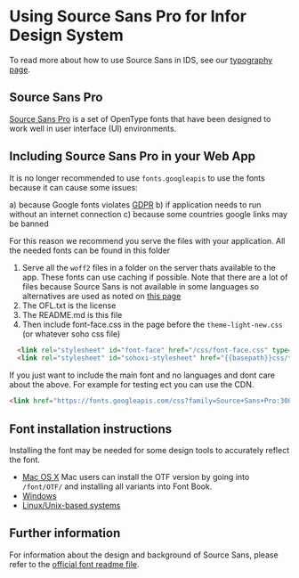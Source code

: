 # Using Source Sans Pro for Infor Design System

To read more about how to use Source Sans in IDS, see our [typography page](https://github.com/infor-design/enterprise/blob/main/src/components/typography/readme.md).

## Source Sans Pro

[Source Sans Pro](http://adobe-fonts.github.io/source-sans-pro/) is a set of OpenType fonts that have been designed to work well in user interface (UI) environments.

## Including Source Sans Pro in your Web App

It is no longer recommended to use `fonts.googleapis` to use the fonts because it can cause some issues:

a) because Google fonts violates [GDPR](https://www.cookieyes.com/documentation/google-fonts-and-gdpr/)
b) if application needs to run without an internet connection
c) because some countries google links may be banned

For this reason we recommend you serve the files with your application. All the needed fonts can be found in this folder

1. Serve all the `woff2` files in a folder on the server thats available to the app. These fonts can use caching if possible. Note that there are a lot of files because Source Sans is not available in some languages so alternatives are used as noted on [this page](https://github.com/infor-design/enterprise/blob/main/src/components/typography/_typography-new.scss#L6)
1. The OFL.txt is the license
1. The README.md is this file
2. Then include font-face.css in the page before the `theme-light-new.css` (or whatever soho css file)

```html
  <link rel="stylesheet" id="font-face" href="/css/font-face.css" type="text/css" />
  <link rel="stylesheet" id="sohoxi-stylesheet" href="{{basepath}}css/theme-new-light.css" type="text/css"/>
```

If you just want to include the main font and no languages and dont care about the above. For example for testing ect you can use the CDN.

```html
<link href="https://fonts.googleapis.com/css?family=Source+Sans+Pro:300,400,600&amp;display=swap" rel="stylesheet">
```

## Font installation instructions

Installing the font may be needed for some design tools to accurately reflect the font.

- [Mac OS X](http://support.apple.com/kb/HT2509) Mac users can install the OTF version by going into `/font/OTF/` and installing all variants into Font Book.
- [Windows](http://windows.microsoft.com/en-us/windows-vista/install-or-uninstall-fonts)
- [Linux/Unix-based systems](https://github.com/adobe-fonts/source-code-pro/issues/17#issuecomment-8967116)

## Further information

For information about the design and background of Source Sans, please refer to the [official font readme file](http://www.adobe.com/products/type/font-information/source-sans-pro-readme.html).
